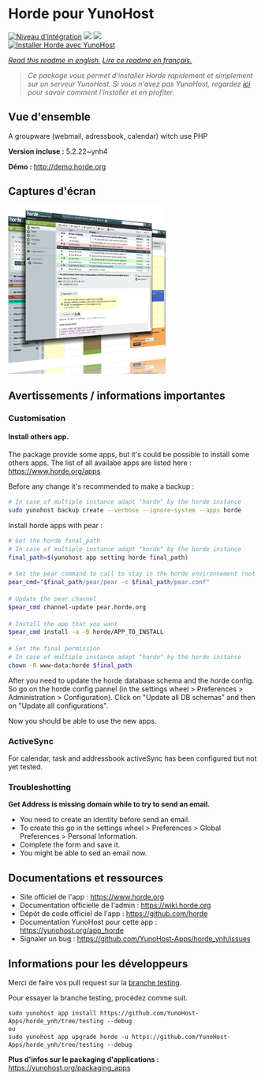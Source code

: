 # Horde pour YunoHost

[![Niveau d'intégration](https://dash.yunohost.org/integration/horde.svg)](https://dash.yunohost.org/appci/app/horde) ![](https://ci-apps.yunohost.org/ci/badges/horde.status.svg) ![](https://ci-apps.yunohost.org/ci/badges/horde.maintain.svg)  
[![Installer Horde avec YunoHost](https://install-app.yunohost.org/install-with-yunohost.svg)](https://install-app.yunohost.org/?app=horde)

*[Read this readme in english.](./README.md)*
*[Lire ce readme en français.](./README_fr.md)*

> *Ce package vous permet d'installer Horde rapidement et simplement sur un serveur YunoHost.
Si vous n'avez pas YunoHost, regardez [ici](https://yunohost.org/#/install) pour savoir comment l'installer et en profiter.*

## Vue d'ensemble

A groupware (webmail, adressbook, calendar) witch use PHP


**Version incluse :** 5.2.22~ynh4

**Démo :** http://demo.horde.org

## Captures d'écran

![](./doc/screenshots/screenshot01.png)

## Avertissements / informations importantes

### Customisation

#### Install others app.

The package provide some apps, but it's could be possible to install some others apps. The list of all availabe apps are listed here : https://www.horde.org/apps

Before any change it's recommended to make a backup :
```bash
# In case of multiple instance adapt "horde" by the horde instance
sudo yunohost backup create --verbose --ignore-system --apps horde
```

Install horde apps with pear :

```bash
# Get the horde final_path
# In case of multiple instance adapt "horde" by the horde instance
final_path=$(yunohost app setting horde final_path)

# Set the pear command to call to stay in the horde environnement (not in the global system environnement)
pear_cmd="$final_path/pear/pear -c $final_path/pear.conf"

# Update the pear channel
$pear_cmd channel-update pear.horde.org

# Install the app that you want
$pear_cmd install -a -B horde/APP_TO_INSTALL

# Set the final permission
# In case of multiple instance adapt "horde" by the horde instance
chown -R www-data:horde $final_path

```

After you need to update the horde database schema and the horde config. So go on the horde config pannel (in the settings wheel > Preferences > Administration > Configuration). Click on "Update all DB schemas" and then on "Update all configurations".

Now you should be able to use the new apps.

### ActiveSync

For calendar, task and addressbook activeSync has been configured but not yet tested.

### Troubleshotting

**Get Address is missing domain while to try to send an email.**

- You need to create an identity before send an email.
- To create this go in the settings wheel > Preferences > Global Preferences > Personal Information.
- Complete the form and save it.
- You might be able to sed an email now.

## Documentations et ressources

* Site officiel de l'app : https://www.horde.org
* Documentation officielle de l'admin : https://wiki.horde.org
* Dépôt de code officiel de l'app : https://github.com/horde
* Documentation YunoHost pour cette app : https://yunohost.org/app_horde
* Signaler un bug : https://github.com/YunoHost-Apps/horde_ynh/issues

## Informations pour les développeurs

Merci de faire vos pull request sur la [branche testing](https://github.com/YunoHost-Apps/horde_ynh/tree/testing).

Pour essayer la branche testing, procédez comme suit.
```
sudo yunohost app install https://github.com/YunoHost-Apps/horde_ynh/tree/testing --debug
ou
sudo yunohost app upgrade horde -u https://github.com/YunoHost-Apps/horde_ynh/tree/testing --debug
```

**Plus d'infos sur le packaging d'applications :** https://yunohost.org/packaging_apps